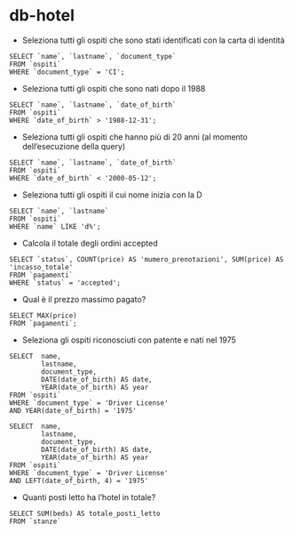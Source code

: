 # db-hotel

* Seleziona tutti gli ospiti che sono stati identificati con la carta di identità
```
SELECT `name`, `lastname`, `document_type`
FROM `ospiti`
WHERE `document_type` = 'CI';
```
* Seleziona tutti gli ospiti che sono nati dopo il 1988
```
SELECT `name`, `lastname`, `date_of_birth`
FROM `ospiti`
WHERE `date_of_birth` > '1988-12-31';
```
* Seleziona tutti gli ospiti che hanno più di 20 anni (al momento dell’esecuzione della query)
```
SELECT `name`, `lastname`, `date_of_birth`
FROM `ospiti`
WHERE `date_of_birth` < '2000-05-12';
```
* Seleziona tutti gli ospiti il cui nome inizia con la D
```
SELECT `name`, `lastname`
FROM `ospiti`
WHERE `name` LIKE 'd%';
```
* Calcola il totale degli ordini accepted
```
SELECT `status`, COUNT(price) AS 'mumero_prenotazioni', SUM(price) AS 'incasso_totale'
FROM `pagamenti`
WHERE `status` = 'accepted';
```
* Qual è il prezzo massimo pagato?
```
SELECT MAX(price)
FROM `pagamenti`;
```
* Seleziona gli ospiti riconosciuti con patente e nati nel 1975
```
SELECT	name, 
		lastname, 
        document_type, 
        DATE(date_of_birth) AS date,
        YEAR(date_of_birth) AS year
FROM `ospiti`
WHERE `document_type` = 'Driver License'
AND YEAR(date_of_birth) = '1975'
```
```
SELECT	name, 
		lastname, 
        document_type, 
        DATE(date_of_birth) AS date,
        YEAR(date_of_birth) AS year
FROM `ospiti`
WHERE `document_type` = 'Driver License'
AND LEFT(date_of_birth, 4) = '1975'
```
* Quanti posti letto ha l’hotel in totale?
```
SELECT SUM(beds) AS totale_posti_letto
FROM `stanze`
```